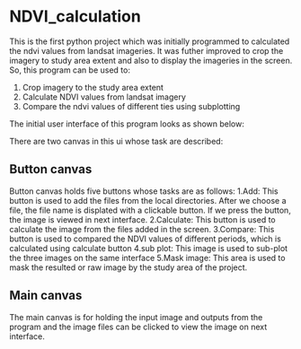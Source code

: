 # NDVI_calculation
This is the first python project which was initially programmed to calculated the ndvi values from landsat imageries. It was futher improved to crop the imagery to study area extent and also to display the imageries in the screen. So, this program can be used to:
1. Crop imagery to the study area extent
2. Calculate NDVI values from landsat imagery
3. Compare the ndvi values of different ties using subplotting

The initial user interface of this program looks as shown below:

There are two canvas in this ui whose task are described:<br>
## Button canvas
Button canvas holds five buttons whose tasks are as follows:
1.Add: This button is used to add the files from the local directories. After we choose a file, the file name is displated with a clickable button. If we press the               button, the image is viewed in next interface.
2.Calculate: This button is used to calculate the image from the files added in the screen. 
3.Compare: This button is used to compared the NDVI values of different periods, which is calculated using calculate button
4.sub plot: This image is used to sub-plot the three images on the same interface
5.Mask image: This area is used to mask the resulted or raw image by the study area of the project.

## Main canvas
The main canvas is for holding the input image and outputs from the program and the image files can be clicked to view the image on next interface.

